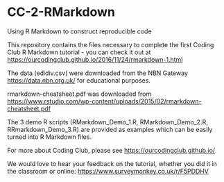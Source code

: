 # CC-2-RMarkdown
Using R Markdown to construct reproducible code

This repository contains the files necessary to complete the first Coding Club R Markdown tutorial - you can check it out at 
https://ourcodingclub.github.io/2016/11/24/rmarkdown-1.html

The data (edidiv.csv) were downloaded from the NBN Gateway https://data.nbn.org.uk/ for educational purposes.

rmarkdown-cheatsheet.pdf was downloaded from https://www.rstudio.com/wp-content/uploads/2015/02/rmarkdown-cheatsheet.pdf 

The 3 demo R scripts (RMarkdown_Demo_1.R, RMarkdown_Demo_2.R, RRmarkdown_Demo_3.R) are provided as examples which can be easily turned into R Markdown files.

For more about Coding Club, please see https://ourcodingclub.github.io/

We would love to hear your feedback on the tutorial, whether you did it in the classroom or online:
https://www.surveymonkey.co.uk/r/F5PDDHV

